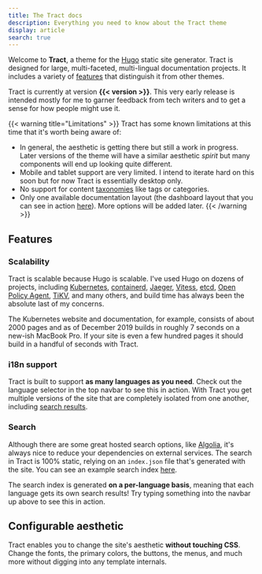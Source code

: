 ```yaml
---
title: The Tract docs
description: Everything you need to know about the Tract theme
display: article
search: true
---
```



Welcome to **Tract**, a theme for the [Hugo](https://gohugo.io) static site generator. Tract is designed for large, multi-faceted, multi-lingual documentation projects. It includes a variety of [features](#features) that distinguish it from other themes.

Tract is currently at version **{{< version >}}**. This very early release is intended mostly for me to garner feedback from tech writers and to get a sense for how people might use it.

{{< warning title="Limitations" >}}
Tract has some known limitations at this time that it's worth being aware of:

* In general, the aesthetic is getting there but still a work in progress. Later versions of the theme will have a similar aesthetic *spirit* but many components will end up looking quite different.
* Mobile and tablet support are very limited. I intend to iterate hard on this soon but for now Tract is essentially desktop only.
* No support for content [taxonomies](https://gohugo.io/content-management/taxonomies/) like tags or categories.
* Only one available documentation layout (the dashboard layout that you can see in action [here](/en/docs)). More options will be added later.
{{< /warning >}}

## Features

### Scalability

Tract is scalable because Hugo is scalable. I've used Hugo on dozens of projects, including [Kubernetes](https://kubernetes.io), [containerd](https://containerd.io), [Jaeger](https://jaegertracing.io), [Vitess](https://vitess.io), [etcd](https://etcd.io), [Open Policy Agent](https://openpolicyagent.org), [TiKV](https://tikv.org), and many others, and build time has always been the absolute last of my concerns.

The Kubernetes website and documentation, for example, consists of about 2000 pages and as of December 2019 builds in roughly 7 seconds on a new-ish MacBook Pro. If your site is even a few hundred pages it should build in a handful of seconds with Tract.

### i18n support

Tract is built to support **as many languages as you need**. Check out the language selector in the top navbar to see this in action. With Tract you get multiple versions of the site that are completely isolated from one another, including [search results](#search).

### Search

Although there are some great hosted search options, like [Algolia](https://algolia.com), it's always nice to reduce your dependencies on external services. The search in Tract is 100% static, relying on an `index.json` file that's generated with the site. You can see an example search index [here](/en/index.json).

The search index is generated **on a per-language basis**, meaning that each language gets its own search results! Try typing something into the navbar up above to see this in action.

## Configurable aesthetic

Tract enables you to change the site's aesthetic **without touching CSS**. Change the fonts, the primary colors, the buttons, the menus, and much more without digging into any template internals.
